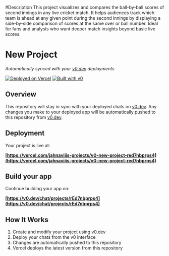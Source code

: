 #Description
This project visualizes and compares the ball-by-ball scores of second innings in any live cricket match. It helps audiences track which team is ahead at any given point during the second innings by displaying a side-by-side comparison of scores at the same over or ball number. Ideal for fans and analysts who want deeper match insights beyond basic live scores.

# New Project

*Automatically synced with your [v0.dev](https://v0.dev) deployments*

[![Deployed on Vercel](https://img.shields.io/badge/Deployed%20on-Vercel-black?style=for-the-badge&logo=vercel)](https://vercel.com/jahnaviiis-projects/v0-new-project-red7nbprps4)
[![Built with v0](https://img.shields.io/badge/Built%20with-v0.dev-black?style=for-the-badge)](https://v0.dev/chat/projects/rEd7nbprps4)

## Overview

This repository will stay in sync with your deployed chats on [v0.dev](https://v0.dev).
Any changes you make to your deployed app will be automatically pushed to this repository from [v0.dev](https://v0.dev).

## Deployment

Your project is live at:

**[https://vercel.com/jahnaviiis-projects/v0-new-project-red7nbprps4](https://vercel.com/jahnaviiis-projects/v0-new-project-red7nbprps4)**

## Build your app

Continue building your app on:

**[https://v0.dev/chat/projects/rEd7nbprps4](https://v0.dev/chat/projects/rEd7nbprps4)**

## How It Works

1. Create and modify your project using [v0.dev](https://v0.dev)
2. Deploy your chats from the v0 interface
3. Changes are automatically pushed to this repository
4. Vercel deploys the latest version from this repository
